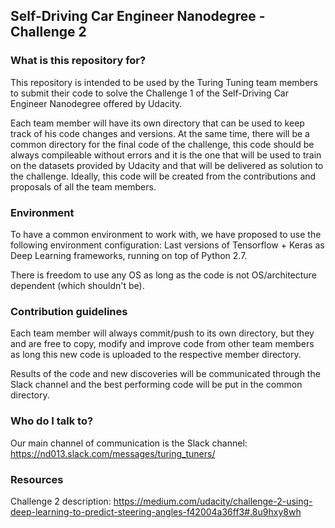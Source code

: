 
## Self-Driving Car Engineer Nanodegree - Challenge 2

### What is this repository for? ###

This repository is intended to be used by the Turing Tuning team members to submit their code to solve the Challenge 1 of the Self-Driving Car Engineer Nanodegree offered by Udacity.

Each team member will have its own directory that can be used to keep track of his code changes and versions. At the same time, there will be a common directory for the final code of the challenge, this code should be always compileable without errors and it is the one that will be used to train on the datasets provided by Udacity and that will be delivered as solution to the challenge. Ideally, this code will be created from the contributions and proposals of all the team members.

### Environment ###

To have a common environment to work with, we have proposed to use the following environment configuration: Last versions of Tensorflow + Keras as Deep Learning frameworks, running on top of Python 2.7. 

There is freedom to use any OS as long as the code is not OS/architecture dependent (which shouldn't be).

### Contribution guidelines ###

Each team member will always commit/push to its own directory, but they and are free to copy, modify and improve code from other team members as long this new code is uploaded to the respective member directory.

Results of the code and new discoveries will be communicated through the Slack channel and the best performing code will be put in the common directory.

### Who do I talk to? ###

Our main channel of communication is the Slack channel: https://nd013.slack.com/messages/turing_tuners/

### Resources ###

Challenge 2 description: https://medium.com/udacity/challenge-2-using-deep-learning-to-predict-steering-angles-f42004a36ff3#.8u9hxy8wh
